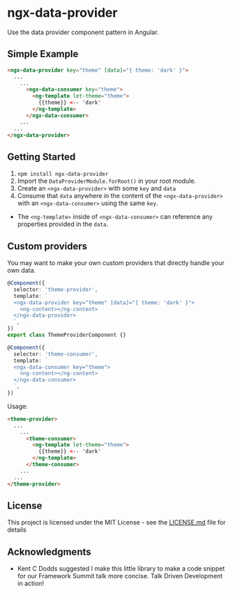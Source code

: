 # ngx-data-provider

Use the data provider component pattern in Angular.

## Simple Example

```html
<ngx-data-provider key="theme" [data]="{ theme: 'dark' }">
  ...
    ...
      <ngx-data-consumer key="theme">
        <ng-template let-theme="theme">
          {{theme}} <-- 'dark'
        </ng-template>
      </ngx-data-consumer>
    ...
  ...
</ngx-data-provider>
```

## Getting Started

1. `npm install ngx-data-provider`
2. Import the `DataProviderModule.forRoot()` in your root module.
3. Create an `<ngx-data-provider>` with some `key` and `data`
4. Consume that `data` anywhere in the content of the `<ngx-data-provider>` with an `<ngx-data-consumer>` using the same `key`.

- The `<ng-template>` inside of `<ngx-data-consumer>` can reference any properties provided in the `data`.

## Custom providers

You may want to make your own custom providers that directly handle your own data.

```ts
@Component({
  selector: 'theme-provider',
  template: `
  <ngx-data-provider key="theme" [data]="{ theme: 'dark' }">
    <ng-content></ng-content>
  </ngx-data-provider>
  `,
})
export class ThemeProviderComponent {}

@Component({
  selector: 'theme-consumer',
  template: `
  <ngx-data-consumer key="theme">
    <ng-content></ng-content>
  </ngx-data-consumer>
  `,
})
```

Usage:

```html
<theme-provider>
  ...
    ...
      <theme-consumer>
        <ng-template let-theme="theme">
          {{theme}} <-- 'dark'
        </ng-template>
      </theme-consumer>
    ...
  ...
</theme-provider>
```

## License

This project is licensed under the MIT License - see the [LICENSE.md](LICENSE.md) file for details

## Acknowledgments

- Kent C Dodds suggested I make this little library to make a code snippet for our Framework Summit talk more concise. Talk Driven Development in action!
